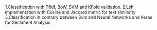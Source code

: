 1.Classification with TfIdf, BoW, SVM and KFold validation.
2.Lsh implementation with Cosine and Jaccard metric for text similarity
3.Classification in contrary between Svm and Neural Networks and Keras for Sentiment Analysis.
